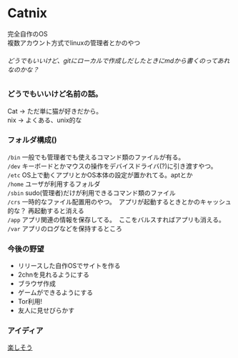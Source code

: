 # Catnix
完全自作のOS <br>
複数アカウント方式でlinuxの管理者とかのやつ<br>
###### どうでもいいけど、gitにローカルで作成しだしたときにmdから書くのってあれなのかな？

### どうでもいいけど名前の話。<br>
Cat -> ただ単に猫が好きだから。<br>
nix -> よくある、unix的な <br>

### フォルダ構成() <Br>
`/bin` 一般でも管理者でも使えるコマンド類のファイルが有る。 <br>
`/dev` キーボードとかマウスの操作をデバイスドライバ(?)に引き渡すやつ。 <Br>
`/etc` OS上で動くアプリとかOS本体の設定が置かれてる。aptとか <Br>
`/home` ユーザが利用するフォルダ <br>
`/sbin` sudo(管理者)だけが利用できるコマンド類のファイル <br>
`/crs` 一時的なファイル配置用のやつ。　アプリが起動するときとかのキャッシュ的な？ 再起動すると消える <Br>
`/app` アプリ関連の情報を保存してる。　ここをバルスすればアプリも消える。<Br>
`/var` アプリのログなどを保持するところ <br>

### 今後の野望
- リリースした自作OSでサイトを作る
- 2chnを見れるようにする
- ブラウザ作成
- ゲームができるようにする
- Tor利用!
- 友人に見せびらかす



### アイディア

[楽しそう](https://ja.wikipedia.org/wiki/Slackware)
